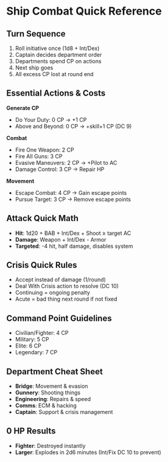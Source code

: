 # Ship Combat Quick Reference

## Turn Sequence
1. Roll initiative once (1d8 + Int/Dex)
2. Captain decides department order
3. Departments spend CP on actions
4. Next ship goes
5. All excess CP lost at round end

## Essential Actions & Costs
**Generate CP**
- Do Your Duty: 0 CP → +1 CP
- Above and Beyond: 0 CP → +skill+1 CP (DC 9)

**Combat**
- Fire One Weapon: 2 CP
- Fire All Guns: 3 CP
- Evasive Maneuvers: 2 CP → +Pilot to AC
- Damage Control: 3 CP → Repair HP

**Movement**
- Escape Combat: 4 CP → Gain escape points
- Pursue Target: 3 CP → Remove escape points

## Attack Quick Math
- **Hit**: 1d20 + BAB + Int/Dex + Shoot ≥ target AC
- **Damage**: Weapon + Int/Dex - Armor
- **Targeted**: -4 hit, half damage, disables system

## Crisis Quick Rules
- Accept instead of damage (1/round)
- Deal With Crisis action to resolve (DC 10)
- Continuing = ongoing penalty
- Acute = bad thing next round if not fixed

## Command Point Guidelines
- Civilian/Fighter: 4 CP
- Military: 5 CP
- Elite: 6 CP
- Legendary: 7 CP

## Department Cheat Sheet
- **Bridge**: Movement & evasion
- **Gunnery**: Shooting things
- **Engineering**: Repairs & speed
- **Comms**: ECM & hacking
- **Captain**: Support & crisis management

## 0 HP Results
- **Fighter**: Destroyed instantly
- **Larger**: Explodes in 2d6 minutes (Int/Fix DC 10 to prevent)
